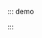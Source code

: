::: demo

<template>
  默认分割线
  <lay-line></lay-line>
  赤色分割线
  <lay-line theme="red"></lay-line>
  橙色分割线
  <lay-line theme="orange"></lay-line>
  墨绿分割线
  <lay-line theme="green"></lay-line>
  青色分割线
  <lay-line theme="cyan"></lay-line>
  蓝色分割线
  <lay-line theme="blue"></lay-line>
  黑色分割线
  <lay-line theme="black"></lay-line>
</template>

<script>
import { ref } from 'vue'

export default {
  setup() {

    return {
    }
  }
}
</script>

:::
